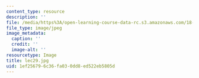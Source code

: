 ```yaml
---
content_type: resource
description: ''
file: /media/https%3A/open-learning-course-data-rc.s3.amazonaws.com/18-01sc-single-variable-calculus-fall-2010/1ef256796c36fa030dd8ed522eb5805d_lec29.jpg
file_type: image/jpeg
image_metadata:
  caption: ''
  credit: ''
  image-alt: ''
resourcetype: Image
title: lec29.jpg
uid: 1ef25679-6c36-fa03-0dd8-ed522eb5805d
---
```


